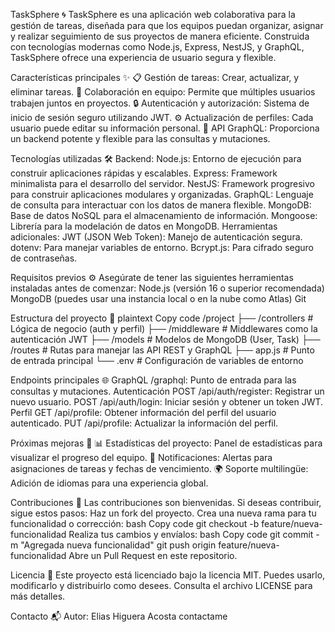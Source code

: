 TaskSphere 🌀
TaskSphere es una aplicación web colaborativa para la gestión de tareas, diseñada para que los equipos puedan organizar, 
asignar y realizar seguimiento de sus proyectos de manera eficiente. Construida con tecnologías modernas
como Node.js, Express, NestJS, y GraphQL, TaskSphere ofrece una experiencia de usuario segura y flexible.

Características principales ✨
📋 Gestión de tareas: Crear, actualizar, y eliminar tareas.
👥 Colaboración en equipo: Permite que múltiples usuarios trabajen juntos en proyectos.
🔒 Autenticación y autorización: Sistema de inicio de sesión seguro utilizando JWT.
⚙️ Actualización de perfiles: Cada usuario puede editar su información personal.
🚀 API GraphQL: Proporciona un backend potente y flexible para las consultas y mutaciones.

Tecnologías utilizadas 🛠️
Backend:
Node.js: Entorno de ejecución para construir aplicaciones rápidas y escalables.
Express: Framework minimalista para el desarrollo del servidor.
NestJS: Framework progresivo para construir aplicaciones modulares y organizadas.
GraphQL: Lenguaje de consulta para interactuar con los datos de manera flexible.
MongoDB: Base de datos NoSQL para el almacenamiento de información.
Mongoose: Librería para la modelación de datos en MongoDB.
Herramientas adicionales:
JWT (JSON Web Token): Manejo de autenticación segura.
dotenv: Para manejar variables de entorno.
Bcrypt.js: Para cifrado seguro de contraseñas.

Requisitos previos ⚙️
Asegúrate de tener las siguientes herramientas instaladas antes de comenzar:
Node.js (versión 16 o superior recomendada)
MongoDB (puedes usar una instancia local o en la nube como Atlas)
Git

Estructura del proyecto 📂
plaintext
Copy code
/project
  ├── /controllers     # Lógica de negocio (auth y perfil)
  ├── /middleware      # Middlewares como la autenticación JWT
  ├── /models          # Modelos de MongoDB (User, Task)
  ├── /routes          # Rutas para manejar las API REST y GraphQL
  ├── app.js           # Punto de entrada principal
  └── .env             # Configuración de variables de entorno

Endpoints principales 🌐
GraphQL
/graphql: Punto de entrada para las consultas y mutaciones.
Autenticación
POST /api/auth/register: Registrar un nuevo usuario.
POST /api/auth/login: Iniciar sesión y obtener un token JWT.
Perfil
GET /api/profile: Obtener información del perfil del usuario autenticado.
PUT /api/profile: Actualizar la información del perfil.

Próximas mejoras 🚀
📊 Estadísticas del proyecto: Panel de estadísticas para visualizar el progreso del equipo.
🔔 Notificaciones: Alertas para asignaciones de tareas y fechas de vencimiento.
🌍 Soporte multilingüe: Adición de idiomas para una experiencia global.

Contribuciones 🤝
Las contribuciones son bienvenidas. Si deseas contribuir, sigue estos pasos:
Haz un fork del proyecto.
Crea una nueva rama para tu funcionalidad o corrección:
bash
Copy code
git checkout -b feature/nueva-funcionalidad
Realiza tus cambios y envíalos:
bash
Copy code
git commit -m "Agregada nueva funcionalidad"
git push origin feature/nueva-funcionalidad
Abre un Pull Request en este repositorio.

Licencia 📜
Este proyecto está licenciado bajo la licencia MIT. Puedes usarlo, modificarlo y distribuirlo como desees.
Consulta el archivo LICENSE para más detalles.

Contacto 📬
Autor: Elias Higuera Acosta
contactame
